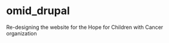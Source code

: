 omid_drupal
===========

Re-designing the website for the Hope for Children with Cancer organization 
